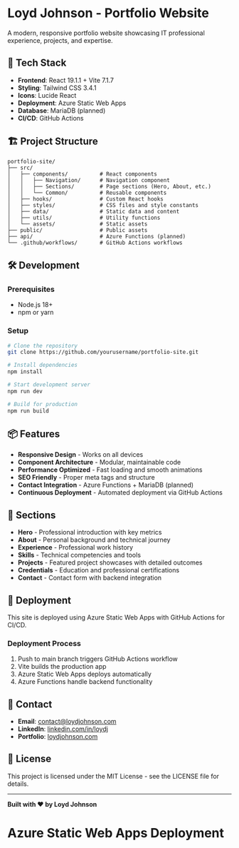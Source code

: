 # Loyd Johnson - Portfolio Website

A modern, responsive portfolio website showcasing IT professional experience, projects, and expertise.

## 🚀 Tech Stack

- **Frontend**: React 19.1.1 + Vite 7.1.7
- **Styling**: Tailwind CSS 3.4.1
- **Icons**: Lucide React
- **Deployment**: Azure Static Web Apps
- **Database**: MariaDB (planned)
- **CI/CD**: GitHub Actions

## 🏗️ Project Structure

```
portfolio-site/
├── src/
│   ├── components/          # React components
│   │   ├── Navigation/      # Navigation component
│   │   ├── Sections/        # Page sections (Hero, About, etc.)
│   │   └── Common/          # Reusable components
│   ├── hooks/               # Custom React hooks
│   ├── styles/              # CSS files and style constants
│   ├── data/                # Static data and content
│   ├── utils/               # Utility functions
│   └── assets/              # Static assets
├── public/                  # Public assets
├── api/                     # Azure Functions (planned)
└── .github/workflows/       # GitHub Actions workflows
```

## 🛠️ Development

### Prerequisites
- Node.js 18+ 
- npm or yarn

### Setup
```bash
# Clone the repository
git clone https://github.com/yourusername/portfolio-site.git

# Install dependencies
npm install

# Start development server
npm run dev

# Build for production
npm run build
```

## 📦 Features

- **Responsive Design** - Works on all devices
- **Component Architecture** - Modular, maintainable code
- **Performance Optimized** - Fast loading and smooth animations
- **SEO Friendly** - Proper meta tags and structure
- **Contact Integration** - Azure Functions + MariaDB (planned)
- **Continuous Deployment** - Automated deployment via GitHub Actions

## 🎯 Sections

- **Hero** - Professional introduction with key metrics
- **About** - Personal background and technical journey  
- **Experience** - Professional work history
- **Skills** - Technical competencies and tools
- **Projects** - Featured project showcases with detailed outcomes
- **Credentials** - Education and professional certifications
- **Contact** - Contact form with backend integration

## 🚀 Deployment

This site is deployed using Azure Static Web Apps with GitHub Actions for CI/CD.

### Deployment Process
1. Push to main branch triggers GitHub Actions workflow
2. Vite builds the production app
3. Azure Static Web Apps deploys automatically
4. Azure Functions handle backend functionality

## 📱 Contact

- **Email**: contact@loydjohnson.com
- **LinkedIn**: [linkedin.com/in/loydj](https://linkedin.com/in/loydj)
- **Portfolio**: [loydjohnson.com](https://loydjohnson.com)

## 📄 License

This project is licensed under the MIT License - see the LICENSE file for details.

---

**Built with ❤️ by Loyd Johnson**
# Azure Static Web Apps Deployment

